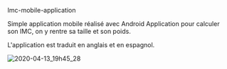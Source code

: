 Imc-mobile-application

Simple application mobile réalisé avec Android Application pour calculer son IMC, on y rentre sa taille et son poids.

L'application est traduit en anglais et en espagnol.

![2020-04-13_19h45_28](https://user-images.githubusercontent.com/43552846/79144715-b5c47c80-7dbf-11ea-965a-d8c365ccf6c8.png)
